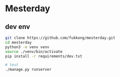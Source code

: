# Mesterday

## dev env

```bash
git clone https://github.com/fukkong/mesterday.git
cd mesterday
python3 -m venv venv
source ./venv/bin/activate
pip install -r requirements/dev.txt

# test
./manage.py runserver
```
